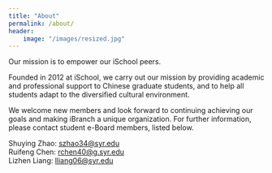 ```yaml
---
title: "About"
permalink: /about/
header:
    image: "/images/resized.jpg"
---
```


Our mission is to empower our iSchool peers.   
   
Founded in 2012 at iSchool, we carry out our mission by providing academic and professional support to Chinese graduate students, and to help all students adapt to the diversified cultural environment.   
   
We welcome new members and look forward to continuing achieving our goals and making iBranch a unique organization. For further information, please contact student e-Board members, listed below.   


  
Shuying Zhao: szhao34@syr.edu    
Ruifeng Chen: rchen40@g.syr.edu     
Lizhen Liang: lliang06@syr.edu    
